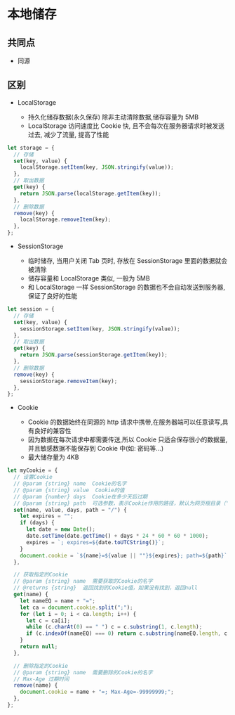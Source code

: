 # 本地储存

## 共同点

- 同源

## 区别

- LocalStorage

  - 持久化储存数据(永久保存) 除非主动清除数据,储存容量为 5MB
  - LocalStorage 访问速度比 Cookie 快, 且不会每次在服务器请求时被发送过去, 减少了流量, 提高了性能

```js
let storage = {
  // 存储
  set(key, value) {
    localStorage.setItem(key, JSON.stringify(value));
  },
  // 取出数据
  get(key) {
    return JSON.parse(localStorage.getItem(key));
  },
  // 删除数据
  remove(key) {
    localStorage.removeItem(key);
  },
};
```

- SessionStorage

  - 临时储存, 当用户关闭 Tab 页时, 存放在 SessionStorage 里面的数据就会被清除
  - 储存容量和 LocalStorage 类似, 一般为 5MB
  - 和 LocalStorage 一样 SessionStorage 的数据也不会自动发送到服务器, 保证了良好的性能

```js
let session = {
  // 存储
  set(key, value) {
    sessionStorage.setItem(key, JSON.stringify(value));
  },
  // 取出数据
  get(key) {
    return JSON.parse(sessionStorage.getItem(key));
  },
  // 删除数据
  remove(key) {
    sessionStorage.removeItem(key);
  },
};
```

- Cookie

  - Cookie 的数据始终在同源的 http 请求中携带,在服务器端可以任意读写,具有良好的兼容性
  - 因为数据在每次请求中都需要传送,所以 Cookie 只适合保存很小的数据量, 并且敏感数据不能保存到 Cookie 中(如: 密码等...)
  - 最大储存量为 4KB

```js
let myCookie = {
  // 设置Cookie
  // @param {string} name  Cookie的名字
  // @param {string} value  Cookie的值
  // @param {number} days  Cookie在多少天后过期
  // @param {string} path  可选参数，表示Cookie作用的路径，默认为网页根目录（'/'）
  set(name, value, days, path = "/") {
    let expires = "";
    if (days) {
      let date = new Date();
      date.setTime(date.getTime() + days * 24 * 60 * 60 * 1000);
      expires = `; expires=${date.toUTCString()}`;
    }
    document.cookie = `${name}=${value || ""}${expires}; path=${path}`;
  },

  // 获取指定的Cookie
  // @param {string} name  需要获取的Cookie的名字
  // @returns {string}  返回找到的Cookie值，如果没有找到，返回null
  get(name) {
    let nameEQ = name + "=";
    let ca = document.cookie.split(";");
    for (let i = 0; i < ca.length; i++) {
      let c = ca[i];
      while (c.charAt(0) == " ") c = c.substring(1, c.length);
      if (c.indexOf(nameEQ) === 0) return c.substring(nameEQ.length, c.length);
    }
    return null;
  },

  // 删除指定的Cookie
  // @param {string} name  需要删除的Cookie的名字
  // Max-Age 过期时间
  remove(name) {
    document.cookie = name + "=; Max-Age=-99999999;";
  },
};
```
